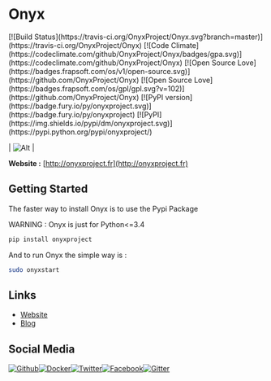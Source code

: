 # Onyx
<snippet>
[![Build Status](https://travis-ci.org/OnyxProject/Onyx.svg?branch=master)](https://travis-ci.org/OnyxProject/Onyx) [![Code Climate](https://codeclimate.com/github/OnyxProject/Onyx/badges/gpa.svg)](https://codeclimate.com/github/OnyxProject/Onyx) [![Open Source Love](https://badges.frapsoft.com/os/v1/open-source.svg)](https://github.com/OnyxProject/Onyx) [![Open Source Love](https://badges.frapsoft.com/os/gpl/gpl.svg?v=102)](https://github.com/OnyxProject/Onyx) [![PyPI version](https://badge.fury.io/py/onyxproject.svg)](https://badge.fury.io/py/onyxproject) [![PyPI](https://img.shields.io/pypi/dm/onyxproject.svg)](https://pypi.python.org/pypi/onyxproject/)

| ![Alt](http://nsa38.casimages.com/img/2016/12/22/161222041304330268.png) |


**Website :** [http://onyxproject.fr](http://onyxproject.fr)

## Getting Started

The faster way to install Onyx is to use the Pypi Package 

WARNING : Onyx is just for Python<=3.4


```bash
pip install onyxproject
```

And to run Onyx the simple way is :

```bash
sudo onyxstart
```

## Links

- [Website](http://onyxlabs.fr)
- [Blog](http://onyxlabs.fr/blog)

## Social Media

[![Github](https://github.frapsoft.com/social/github.png)](https://github.com/OnyxProject/Onyx)[![Docker](https://github.frapsoft.com/social/docker.png)](https://hub.docker.com/r/onyxproject/onyx/)[![Twitter](https://github.frapsoft.com/social/twitter.png)](https://twitter.com/LabsOnyx)[![Facebook](https://github.frapsoft.com/social/facebook.png)](https://www.facebook.com/LabsOnyx/)[![Gitter](https://github.frapsoft.com/social/gitter.png)](https://gitter.im/onyxproject)


</snippet>
